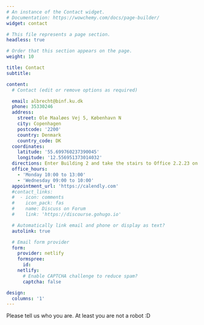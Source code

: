 ```yaml
---
# An instance of the Contact widget.
# Documentation: https://wowchemy.com/docs/page-builder/
widget: contact

# This file represents a page section.
headless: true

# Order that this section appears on the page.
weight: 10

title: Contact
subtitle:

content:
  # Contact (edit or remove options as required)

  email: albrecht@binf.ku.dk
  phone: 35330246
  address:
    street: Ole Maaløes Vej 5, København N
    city: Copenhagen
    postcode: '2200'
    country: Denmark
    country_code: DK
  coordinates:
    latitude: '55.699760237390045'
    longitude: '12.556951373014032'
  directions: Enter Building 2 and take the stairs to Office 2.2.23 on Floor 2 (US 3rd floor)
  office_hours:
    - 'Monday 10:00 to 13:00'
    - 'Wednesday 09:00 to 10:00'
  appointment_url: 'https://calendly.com'
  #contact_links:
  #  - icon: comments
  #    icon_pack: fas
  #    name: Discuss on Forum
  #    link: 'https://discourse.gohugo.io'

  # Automatically link email and phone or display as text?
  autolink: true

  # Email form provider
  form:
    provider: netlify
    formspree:
      id:
    netlify:
      # Enable CAPTCHA challenge to reduce spam?
      captcha: false

design:
  columns: '1'
---
```


Please tell us who you are. At least you are not a robot :D
